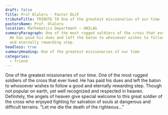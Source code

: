 ```yaml
---
draft: false
Title: Prof Olaleru - Pastor DLCF
tributeTitle: TRIBUTE TO One of the greatest missionaries of our time
pastorsName: Prof. Olaleru
location: Mathematics Department – UNILAG
summaryParagraph: One of the most rugged soldiers of the cross that ever lived.
  He has paid his dues and left the baton to whosoever wishes to follow a good
  and eternally rewarding step.
headless: true
summaryHeading: One of the greatest missionaries of our time
categories:
  - friend
---
```


One of the greatest missionaries of our time. One of the most rugged soldiers of the cross that ever lived. He has paid his dues and left the baton to whosoever wishes to follow a good and eternally rewarding step. Though not popular on earth, yet well recognized and respected in heaven. Definitely, the angels of heaven give special welcome to this great soldier of the cross who enjoyed fighting for salvation of souls at dangerous and difficult terrains. "Let me die the death of the righteous..."
